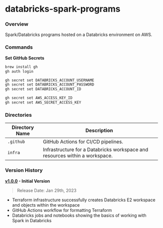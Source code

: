 # databricks-spark-programs

### Overview

Spark/Databricks programs hosted on a Databricks environment on AWS.

### Commands

**Set GitHub Secrets**

```bash
brew install gh
gh auth login

gh secret set DATABRICKS_ACCOUNT_USERNAME
gh secret set DATABRICKS_ACCOUNT_PASSWORD
gh secret set DATABRICKS_ACCOUNT_ID

gh secret set AWS_ACCESS_KEY_ID
gh secret set AWS_SECRET_ACCESS_KEY
```

### Directories

| Directory Name | Description                                                                 |
|----------------|-----------------------------------------------------------------------------|
| `.github`      | GitHub Actions for CI/CD pipelines.                                         |
| `infra`        | Infrastructure for a Databricks workspace and resources within a workspace. |

### Version History

**[v1.0.0](https://github.com/AJarombek/databricks-spark-programs/tree/v1.0.0) - Initial Version**

> Release Date: Jan 29th, 2023

* Terraform infrastructure successfully creates Databricks E2 workspace and objects within the workspace
* GitHub Actions workflow for formatting Terraform
* Databricks jobs and notebooks showing the basics of working with Spark in Databricks
